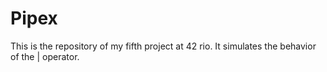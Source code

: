 # Pipex
This is the repository of my fifth project at 42 rio. It simulates the behavior of the | operator.
